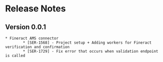 # Release Notes

## Version 0.0.1

    * Fineract AMS connector
            * [SER-1568] - Project setup + Adding workers for Fineract verification and confirmation
            * [SER-1729] - Fix error that occurs when validation endpoint is called
